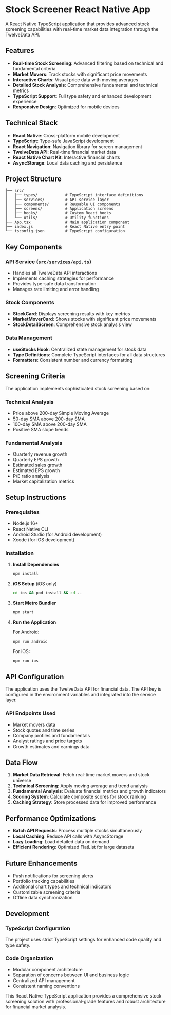 # Stock Screener React Native App

A React Native TypeScript application that provides advanced stock screening capabilities with real-time market data integration through the TwelveData API.

## Features

- **Real-time Stock Screening**: Advanced filtering based on technical and fundamental criteria
- **Market Movers**: Track stocks with significant price movements
- **Interactive Charts**: Visual price data with moving averages
- **Detailed Stock Analysis**: Comprehensive fundamental and technical metrics
- **TypeScript Support**: Full type safety and enhanced development experience
- **Responsive Design**: Optimized for mobile devices

## Technical Stack

- **React Native**: Cross-platform mobile development
- **TypeScript**: Type-safe JavaScript development
- **React Navigation**: Navigation library for screen management
- **TwelveData API**: Real-time financial market data
- **React Native Chart Kit**: Interactive financial charts
- **AsyncStorage**: Local data caching and persistence

## Project Structure

```
├── src/
│   ├── types/            # TypeScript interface definitions
│   ├── services/         # API service layer
│   ├── components/       # Reusable UI components
│   ├── screens/          # Application screens
│   ├── hooks/            # Custom React hooks
│   └── utils/            # Utility functions
├── App.tsx               # Main application component
├── index.js              # React Native entry point
└── tsconfig.json         # TypeScript configuration
```

## Key Components

### API Service (`src/services/api.ts`)
- Handles all TwelveData API interactions
- Implements caching strategies for performance
- Provides type-safe data transformation
- Manages rate limiting and error handling

### Stock Components
- **StockCard**: Displays screening results with key metrics
- **MarketMoverCard**: Shows stocks with significant price movements
- **StockDetailScreen**: Comprehensive stock analysis view

### Data Management
- **useStocks Hook**: Centralized state management for stock data
- **Type Definitions**: Complete TypeScript interfaces for all data structures
- **Formatters**: Consistent number and currency formatting

## Screening Criteria

The application implements sophisticated stock screening based on:

### Technical Analysis
- Price above 200-day Simple Moving Average
- 50-day SMA above 200-day SMA
- 100-day SMA above 200-day SMA
- Positive SMA slope trends

### Fundamental Analysis
- Quarterly revenue growth
- Quarterly EPS growth
- Estimated sales growth
- Estimated EPS growth
- P/E ratio analysis
- Market capitalization metrics

## Setup Instructions

### Prerequisites
- Node.js 16+ 
- React Native CLI
- Android Studio (for Android development)
- Xcode (for iOS development)

### Installation

1. **Install Dependencies**
   ```bash
   npm install
   ```

2. **iOS Setup** (iOS only)
   ```bash
   cd ios && pod install && cd ..
   ```

3. **Start Metro Bundler**
   ```bash
   npm start
   ```

4. **Run the Application**
   
   For Android:
   ```bash
   npm run android
   ```
   
   For iOS:
   ```bash
   npm run ios
   ```

## API Configuration

The application uses the TwelveData API for financial data. The API key is configured in the environment variables and integrated into the service layer.

### API Endpoints Used
- Market movers data
- Stock quotes and time series
- Company profiles and fundamentals
- Analyst ratings and price targets
- Growth estimates and earnings data

## Data Flow

1. **Market Data Retrieval**: Fetch real-time market movers and stock universe
2. **Technical Screening**: Apply moving average and trend analysis
3. **Fundamental Analysis**: Evaluate financial metrics and growth indicators
4. **Scoring System**: Calculate composite scores for stock ranking
5. **Caching Strategy**: Store processed data for improved performance

## Performance Optimizations

- **Batch API Requests**: Process multiple stocks simultaneously
- **Local Caching**: Reduce API calls with AsyncStorage
- **Lazy Loading**: Load detailed data on demand
- **Efficient Rendering**: Optimized FlatList for large datasets

## Future Enhancements

- Push notifications for screening alerts
- Portfolio tracking capabilities
- Additional chart types and technical indicators
- Customizable screening criteria
- Offline data synchronization

## Development

### TypeScript Configuration
The project uses strict TypeScript settings for enhanced code quality and type safety.

### Code Organization
- Modular component architecture
- Separation of concerns between UI and business logic
- Centralized API management
- Consistent naming conventions

This React Native TypeScript application provides a comprehensive stock screening solution with professional-grade features and robust architecture for financial market analysis.